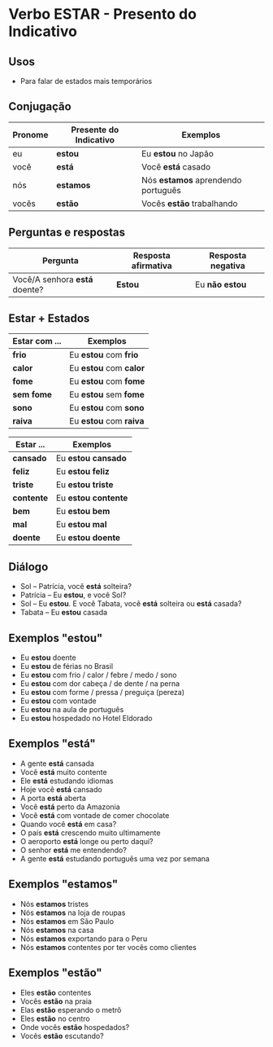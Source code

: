 # Verbo ESTAR - Presento do Indicativo

## Usos

* Para falar de estados mais temporários

## Conjugação

| Pronome | Presente do Indicativo | Exemplos                             |
| --      | --                     | --                                   |
| eu      | **estou**              | Eu **estou** no Japão                |
| você    | **está**               | Você **está** casado                 |
| nós     | **estamos**            | Nós **estamos** aprendendo português |
| vocês   | **estão**              | Vocês **estão** trabalhando          |

## Perguntas e respostas

| Pergunta | Resposta afirmativa | Resposta negativa |
| -- | -- | -- |
| Você/A senhora **está** doente? | **Estou** | Eu **não estou** |

## Estar + Estados

| Estar com ... | Exemplos |
| -- | -- |
| **frio**     | Eu **estou** com **frio**  |
| **calor**    | Eu **estou** com **calor** |
| **fome**     | Eu **estou** com **fome**  |
| **sem fome** | Eu **estou** sem **fome**  |
| **sono**     | Eu **estou** com **sono**  |
| **raiva**    | Eu **estou** com **raiva** |

| Estar ... | Exemplos |
| -- | -- |
| **cansado**  | Eu **estou cansado**  |
| **feliz**    | Eu **estou feliz**    |
| **triste**   | Eu **estou triste**   |
| **contente** | Eu **estou contente** |
| **bem**      | Eu **estou bem**      |
| **mal**      | Eu **estou mal**      |
| **doente**   | Eu **estou doente**   |

## Diálogo

* Sol – Patrícia, você **está** solteira?
* Patrícia – Eu **estou**, e você Sol?
* Sol – Eu **estou**. E você Tabata, você **está** solteira ou **está** casada?
* Tabata – Eu **estou** casada

## Exemplos "estou"

* Eu **estou** doente
* Eu **estou** de férias no Brasil
* Eu **estou** com frio / calor / febre / medo / sono
* Eu **estou** com dor cabeça / de dente / na perna
* Eu **estou** com forme / pressa / preguiça (pereza)
* Eu **estou** com vontade
* Eu **estou** na aula de português
* Eu **estou** hospedado no Hotel Eldorado

## Exemplos "está"

* A gente **está** cansada
* Você **está** muito contente
* Ele **está** estudando idiomas
* Hoje você **está** cansado
* A porta **está** aberta
* Você **está** perto da Amazonia
* Você **está** com vontade de comer chocolate
* Quando você **está** em casa?
* O país **está** crescendo muito ultimamente
* O aeroporto **está** longe ou perto daqui?
* O senhor **está** me entendendo?
* A gente **está** estudando português uma vez por semana

## Exemplos "estamos"

* Nós **estamos** tristes
* Nós **estamos** na loja de roupas
* Nós **estamos** em São Paulo
* Nós **estamos** na casa
* Nós **estamos** exportando para o Peru
* Nós **estamos** contentes por ter vocês como clientes

## Exemplos "estão"

* Eles **estão** contentes
* Vocês **estão** na praia
* Elas **estão** esperando o metrô
* Eles **estão** no centro
* Onde vocês **estão** hospedados?
* Vocês **estão** escutando?
